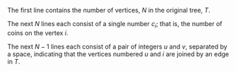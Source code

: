 The first line contains the number of vertices, $N$ in the original tree, $T$.

The next $N$ lines each consist of a single number $c_i$; that is, the number of coins on the vertex $i$.

The next $N-1$ lines each consist of a pair of integers $u$ and $v$, separated by a space, indicating that the vertices numbered $u$ and $i$ are joined by an edge in $T$.

